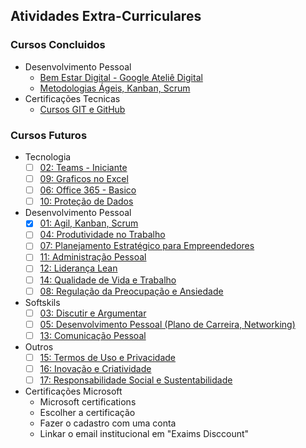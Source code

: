 ## Atividades Extra-Curriculares

### Cursos Concluidos

- Desenvolvimento Pessoal
  - [Bem Estar Digital - Google Ateliê Digital](G.A%20-%20Bem%20Estar%20Digital.md)
  - [Metodologias Ágeis, Kanban, Scrum](Metodologias%20Ageis)
- Certificações Tecnicas
  - [Cursos GIT e GitHub](Git)

### Cursos Futuros

- Tecnologia
    - [ ] [02: Teams - Iniciante](https://www.ev.org.br/cursos/microsoft-office-365-conhecendo-o-teams)
    - [ ] [09: Graficos no Excel](https://ead.sestsenat.org.br/cursos/formulas-e-graficos-no-excel-2/)
    - [ ] [06: Office 365 - Basico](https://www.ev.org.br/trilhas-de-conhecimento/office-365)
    - [ ] [10: Proteção de Dados](https://educacao-executiva.fgv.br/cursos/online/curta-media-duracao-online/protecao-de-dados)

- Desenvolvimento Pessoal
    - [X] [01: Agil, Kanban, Scrum](https://www.udemy.com/course/curso-express-agilidade/)
    - [ ] [04: Produtividade no Trabalho](https://learndigital.withgoogle.com/ateliedigital/course/increase-productivity)
    - [ ] [07: Planejamento Estratégico para Empreendedores](https://endeavor.org.br/estrategia-e-gestao/curso-planejamento-estrategico-para-empreendedores/)
    - [ ] [11: Administração Pessoal](https://www.ev.org.br/cursos/organizacao-pessoal)
    - [ ] [12: Liderança Lean](https://www.ev.org.br/cursos/introducao-a-lideranca-lean)
    - [ ] [14: Qualidade de Vida e Trabalho](https://www.ev.org.br/cursos/qualidade-de-vida-e-trabalho)
    - [ ] [08: Regulação da Preocupação e Ansiedade](https://www.ev.org.br/cursos/regulacao-da-preocupacao-e-da-ansiedade)

- Softskils
    - [ ] [03: Discutir e Argumentar](https://www.coursera.org/learn/understanding-arguments?utm_source=blog&utm_campaign=rc_blogpost)
    - [ ] [05: Desenvolvimento Pessoal (Plano de Carreira, Networking)](https://www.ev.org.br/cursos/desenvolvimento-profissional)
    - [ ] [13: Comunicação Pessoal](https://www.ev.org.br/cursos/introducao-a-comunicacao-empresarial)

- Outros
    - [ ] [15: Termos de Uso e Privacidade](https://educacao-executiva.fgv.br/cursos/online/curta-media-duracao-online/termos-de-uso-e-politicas-de-privacidade)
    - [ ] [16: Inovação e Criatividade](https://ead.sestsenat.org.br/cursos/inovacao-e-criatividade/)
    - [ ] [17: Responsabilidade Social e Sustentabilidade](https://www.ev.org.br/cursos/responsabilidade-social-e-sustentabilidade)

- Certificações Microsoft
    - Microsoft certifications
    - Escolher a certificação
    - Fazer o cadastro com uma conta
    - Linkar o email institucional em "Exaims Disccount"